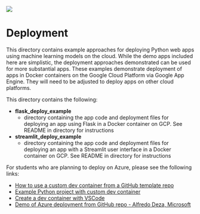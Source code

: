 ![](https://storage.googleapis.com/aipi_datasets/Duke-AIPI-Logo.png)

# Deployment
This directory contains example approaches for deploying Python web apps using machine learning models on the cloud.  While the demo apps included here are simplistic, the deployment approaches demonstrated can be used for more substantial apps.  These examples demonstrate deployment of apps in Docker containers on the Google Cloud Platform via Google App Engine.  They will need to be adjusted to deploy apps on other cloud platforms. 

This directory contains the following:  
- **flask_deploy_example**  
    - directory containing the app code and deployment files for deploying an app using  Flask in a Docker container on GCP.  See README in directory for instructions  
- **streamlit_deploy_example**  
    - directory containing the app code and deployment files for deploying an app with a Streamlit user interface in a Docker container on GCP.  See README in directory for instructions

For students who are planning to deploy on Azure, please see the following links:  
- [How to use a custom dev container from a GitHub template repo](https://github.com/alfredodeza/devcontainer-python-template)  
- [Example Python project with custom dev container](https://github.com/alfredodeza/remoto)  
- [Create a dev container with VSCode](https://code.visualstudio.com/docs/remote/create-dev-container)
- [Demo of Azure deployment from GitHub repo - Alfredo Deza, Microsoft](https://duke.box.com/s/x792f7sw9fhzrxeftqpod56943znxbzy)








